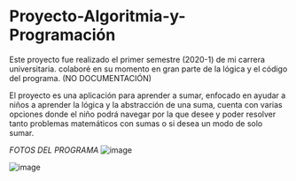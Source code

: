 # Proyecto-Algoritmia-y-Programación

Este proyecto fue realizado el primer semestre (2020-1) de mi carrera universitaria.
colaboré en su momento en gran parte de la lógica y el código del programa.
(NO DOCUMENTACIÓN)

El proyecto es una aplicación para aprender a sumar, enfocado en ayudar a niños a aprender la lógica y la abstracción de una suma, cuenta con
varias opciones donde el niño podrá navegar por la que desee y poder resolver tanto problemas matemáticos con sumas o si desea  un modo de solo sumar.

*FOTOS DEL PROGRAMA*
![image](https://github.com/user-attachments/assets/4e9f9968-c72f-4eb0-9812-1b700891985e)


![image](https://github.com/user-attachments/assets/e0ea738f-56c6-45b8-bcd8-956babccf520)
